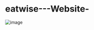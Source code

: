 # eatwise---Website-
![image](https://github.com/user-attachments/assets/9f6136bd-5f8a-4654-bbe1-462b44351913)
